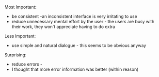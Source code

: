 Most Important:
  - be consistent -an inconsistent interface is very irritating to use
  - reduce unnecessary mental effort by the user - the users are busy with their work, they won't appreciate having to do extra
  
Less Important:
  - use simple and natural dialogue - this seems to be obvious anyway
  
Surprising:
  - reduce errors - 
  - I thought that more error information was better (within reason)
